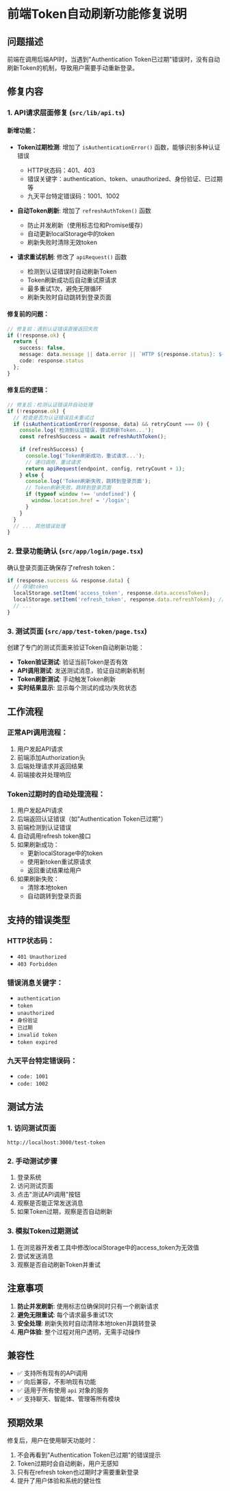 # 前端Token自动刷新功能修复说明

## 问题描述
前端在调用后端API时，当遇到"Authentication Token已过期"错误时，没有自动刷新Token的机制，导致用户需要手动重新登录。

## 修复内容

### 1. API请求层面修复 (`src/lib/api.ts`)

#### 新增功能：
- **Token过期检测**: 增加了 `isAuthenticationError()` 函数，能够识别多种认证错误
  - HTTP状态码：401、403
  - 错误关键字：authentication、token、unauthorized、身份验证、已过期等
  - 九天平台特定错误码：1001、1002

- **自动Token刷新**: 增加了 `refreshAuthToken()` 函数
  - 防止并发刷新（使用标志位和Promise缓存）
  - 自动更新localStorage中的token
  - 刷新失败时清除无效token

- **请求重试机制**: 修改了 `apiRequest()` 函数
  - 检测到认证错误时自动刷新Token
  - Token刷新成功后自动重试原请求
  - 最多重试1次，避免无限循环
  - 刷新失败时自动跳转到登录页面

#### 修复前的问题：
```typescript
// 修复前：遇到认证错误直接返回失败
if (!response.ok) {
  return {
    success: false,
    message: data.message || data.error || `HTTP ${response.status}: ${response.statusText}`,
    code: response.status
  };
}
```

#### 修复后的逻辑：
```typescript
// 修复后：检测认证错误并自动处理
if (!response.ok) {
  // 检查是否为认证错误且未重试过
  if (isAuthenticationError(response, data) && retryCount === 0) {
    console.log('检测到认证错误，尝试刷新Token...');
    const refreshSuccess = await refreshAuthToken();
    
    if (refreshSuccess) {
      console.log('Token刷新成功，重试请求...');
      // 递归调用，重试请求
      return apiRequest(endpoint, config, retryCount + 1);
    } else {
      console.log('Token刷新失败，跳转到登录页面');
      // Token刷新失败，跳转到登录页面
      if (typeof window !== 'undefined') {
        window.location.href = '/login';
      }
    }
  }
  // ... 其他错误处理
}
```

### 2. 登录功能确认 (`src/app/login/page.tsx`)

确认登录页面正确保存了refresh token：
```typescript
if (response.success && response.data) {
  // 存储token
  localStorage.setItem('access_token', response.data.accessToken);
  localStorage.setItem('refresh_token', response.data.refreshToken); // ✅ 已正确保存
  // ...
}
```

### 3. 测试页面 (`src/app/test-token/page.tsx`)

创建了专门的测试页面来验证Token自动刷新功能：
- **Token验证测试**: 验证当前Token是否有效
- **API调用测试**: 发送测试消息，验证自动刷新机制
- **Token刷新测试**: 手动触发Token刷新
- **实时结果显示**: 显示每个测试的成功/失败状态

## 工作流程

### 正常API调用流程：
1. 用户发起API请求
2. 前端添加Authorization头
3. 后端处理请求并返回结果
4. 前端接收并处理响应

### Token过期时的自动处理流程：
1. 用户发起API请求
2. 后端返回认证错误（如"Authentication Token已过期"）
3. 前端检测到认证错误
4. 自动调用refresh token接口
5. 如果刷新成功：
   - 更新localStorage中的token
   - 使用新token重试原请求
   - 返回重试结果给用户
6. 如果刷新失败：
   - 清除本地token
   - 自动跳转到登录页面

## 支持的错误类型

### HTTP状态码：
- `401 Unauthorized`
- `403 Forbidden`

### 错误消息关键字：
- `authentication`
- `token`
- `unauthorized`
- `身份验证`
- `已过期`
- `invalid token`
- `token expired`

### 九天平台特定错误码：
- `code: 1001`
- `code: 1002`

## 测试方法

### 1. 访问测试页面
```
http://localhost:3000/test-token
```

### 2. 手动测试步骤
1. 登录系统
2. 访问测试页面
3. 点击"测试API调用"按钮
4. 观察是否能正常发送消息
5. 如果Token过期，观察是否自动刷新

### 3. 模拟Token过期测试
1. 在浏览器开发者工具中修改localStorage中的access_token为无效值
2. 尝试发送消息
3. 观察是否自动刷新Token并重试

## 注意事项

1. **防止并发刷新**: 使用标志位确保同时只有一个刷新请求
2. **避免无限重试**: 每个请求最多重试1次
3. **安全处理**: 刷新失败时自动清除本地token并跳转登录
4. **用户体验**: 整个过程对用户透明，无需手动操作

## 兼容性

- ✅ 支持所有现有的API调用
- ✅ 向后兼容，不影响现有功能
- ✅ 适用于所有使用 `api` 对象的服务
- ✅ 支持聊天、智能体、管理等所有模块

## 预期效果

修复后，用户在使用聊天功能时：
1. 不会再看到"Authentication Token已过期"的错误提示
2. Token过期时会自动刷新，用户无感知
3. 只有在refresh token也过期时才需要重新登录
4. 提升了用户体验和系统的健壮性